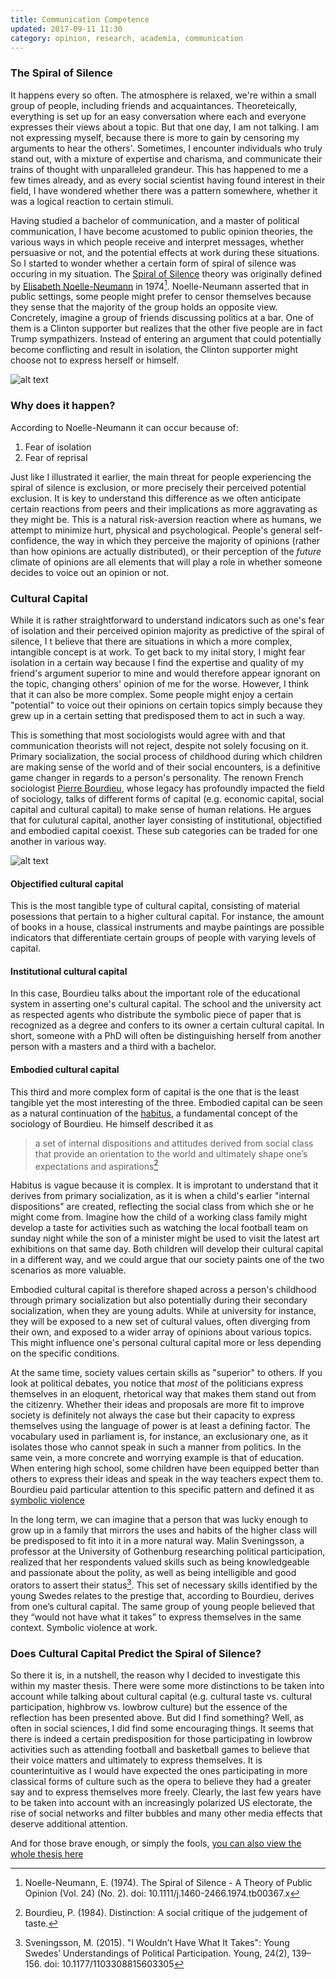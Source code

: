 ```yaml
---
title: Communication Competence
updated: 2017-09-11 11:30
category: opinion, research, academia, communication
---
```


### The Spiral of Silence
It happens every so often. The atmosphere is relaxed, we're within a small group of people, including friends and acquaintances. Theoreteically, everything is set up for an easy conversation where each and everyone expresses their views about a topic. But that one day, I am not talking. I am not expressing myself, because there is more to gain by censoring my arguments to hear the others'. Sometimes, I encounter individuals who truly stand out, with a mixture of expertise and charisma, and communicate their trains of thought with unparalleled grandeur. This has happened to me a few times already, and as every social scientist having found interest in their field, I have wondered whether there was a pattern somewhere, whether it was a logical reaction to certain stimuli. 

Having studied a bachelor of communication, and a master of political communication, I have become acustomed to public opinion theories, the various ways in which people receive and interpret messages, whether persuasive or not, and the potential effects at work during these situations. So I started to wonder whether a certain form of spiral of silence was occuring in my situation. The [Spiral of Silence](https://masscommtheory.com/theory-overviews/spiral-of-silence/) theory was originally defined by [Elisabeth Noelle-Neumann](http://en.wikipedia.org/wiki/Elisabeth_Noelle-Neumann) in 1974[^1]. Noelle-Neumann asserted that in public settings, some people might prefer to censor themselves because they sense that the majority of the group holds an opposite view. Concretely, imagine a group of friends discussing politics at a bar. One of them is a Clinton supporter but realizes that the other five people are in fact Trump sympathizers. Instead of entering an argument that could potentially become conflicting and result in isolation, the Clinton supporter might choose not to express herself or himself. 

![alt text](http://polegato.me/assets/spiralofsilence.png 'The Spiral of Silence')

### Why does it happen?
According to Noelle-Neumann it can occur because of:

1. Fear of isolation
2. Fear of reprisal

Just like I illustrated it earlier, the main threat for people experiencing the spiral of silence is exclusion, or more precisely their perceived potential exclusion. It is key to understand this difference as we often anticipate certain reactions from peers and their implications as more aggravating as they might be. This is a natural risk-aversion reaction where as humans, we attempt to minimize hurt, physical and psychological. People's general self-confidence, the way in which they perceive the majority of opinions (rather than how opinions are actually distributed), or their perception of the _future_ climate of opinions are all elements that will play a role in whether someone decides to voice out an opinion or not. 

### Cultural Capital
While it is rather straightforward to understand indicators such as one's fear of isolation and their perceived opinion majority as predictive of the spiral of silence, I t believe that there are situations in which a more complex, intangible concept is at work. To get back to my inital story, I might fear isolation in a certain way because I find the expertise and quality of my friend's argument superior to mine and would therefore appear ignorant on the topic, changing others' opinion of me for the worse. However, I think that it can also be more complex. Some people might enjoy a certain "potential" to voice out their opinions on certain topics simply because they grew up in a certain setting that predisposed them to act in such a way. 

This is something that most sociologists would agree with and that communication theorists will not reject, despite not solely focusing on it. Primary socialization, the social process of childhood during which children are making sense of the world and of their social encounters, is a definitive game changer in regards to a person's personality. The renown French sociologist [Pierre Bourdieu](https://en.wikipedia.org/wiki/Pierre_Bourdieu), whose legacy has profoundly impacted the field of sociology, talks of different forms of capital (e.g. economic capital, social capital and cultural capital) to make sense of human relations. He argues that for culutural capital, another layer consisting of institutional, objectified and embodied capital coexist. These sub categories can be traded for one another in various way.

![alt text](http://polegato.me/assets/bourdieu.jpg 'Pierre Bourdieu')

#### Objectified cultural capital
This is the most tangible type of cultural capital, consisting of material posessions that pertain to a higher cultural capital. For instance, the amount of books in a house, classical instruments and maybe paintings are possible indicators that differentiate certain groups of people with varying levels of capital. 

#### Institutional cultural capital  
In this case, Bourdieu talks about the important role of the educational system in asserting one's cultural capital. The school and the university act as respected agents who distribute the symbolic piece of paper that is recognized as a degree and confers to its owner a certain cultural capital. In short, someone with a PhD will often be distinguishing herself from another person with a masters and a third with a bachelor. 

#### Embodied cultural capital
This third and more complex form of capital is the one that is the least tangible yet the most interesting of the three. Embodied capital can be seen as a natural continuation of the [habitus](https://www.powercube.net/other-forms-of-power/bourdieu-and-habitus/), a fundamental concept of the sociology of Bourdieu. He himself described it as

> a set of internal dispositions and attitudes derived from social class that provide an orientation to the world and ultimately shape one’s expectations and aspirations[^2]

Habitus is vague because it is complex. It is improtant to understand that it derives from primary socialization, as it is when a child's earlier "internal dispositions" are created, reflecting the social class from which she or he might come from. Imagine how the child of a working class family might develop a taste for activities such as watching the local football team on sunday night while the son of a minister might be used to visit the latest art exhibitions on that same day. Both children will develop their cultural capital in a different way, and we could argue that our society paints one of the two scenarios as more valuable.

Embodied cultural capital is therefore shaped across a person's childhood through primary socialization but also potentially during their secondary socialization, when they are young adults. While at university for instance, they will be exposed to a new set of cultural values, often diverging from their own, and exposed to a wider array of opinions about various topics. This might influence one's personal cultural capital more or less depending on the specific conditions.

At the same time, society values certain skills as "superior" to others. If you look at political debates, you notice that _most_ of the politicians express themselves in an eloquent, rhetorical way that makes them stand out from the citizenry. Whether their ideas and proposals are more fit to improve society is definitely not always the case but their capacity to express themselves using the language of power is at least a defining factor. The vocabulary used in parliament is, for instance, an exclusionary one, as it isolates those who cannot speak in such a manner from politics. In the same vein, a more concrete and worrying example is that of education. When entering high school, some children have been equipped better than others to express their ideas and speak in the way teachers expect them to. Bourdieu paid particular attention to this specific pattern and defined it as [symbolic violence](http://www.oxfordreference.com/view/10.1093/oi/authority.20110803100546777)

In the long term, we can imagine that a person that was lucky enough to grow up in a family that mirrors the uses and habits of the higher class will be predisposed to fit into it in a more natural way. Malin Sveningsson, a professor at the University of Gothenburg researching political participation, realized that her respondents valued skills such as being knowledgeable and passionate about the polity, as well as being intelligible and good orators to assert their status[^3]. This set of necessary skills identified by the young Swedes relates to the prestige that, according to Bourdieu, derives from one’s cultural capital. The same group of young people believed that they “would not have what it takes” to express themselves in the same context. Symbolic violence at work.

### Does Cultural Capital Predict the Spiral of Silence?

So there it is, in a nutshell, the reason why I decided to investigate this within my master thesis. There were some more distinctions to be taken into account while talking about cultural capital (e.g. cultural taste  vs. cultural participation, highbrow vs. lowbrow culture) but the essence of the reflection has been presented above. But did I find something? Well, as often in social sciences, I did find some encouraging things. It seems that there is indeed a certain predisposition for those participating in lowbrow activities such as attending football and basketball games to believe that their voice matters and ultimately to express themselves. It is counterintuitive as I would have expected the ones participating in more classical forms of culture such as the opera to believe they had a greater say and to express themselves more freely. Clearly, the last few years have to be taken into account with an increasingly polarized US electorate, the rise of social networks and filter bubbles and many other media effects that deserve additional attention. 

And for those brave enough, or simply the fools, [you can also view the whole thesis here](http://polegato.me/assets/Arno_Polegato_Thesis.pdf)

[^1]: Noelle-Neumann, E. (1974). The Spiral of Silence - A Theory of Public Opinion (Vol. 24) (No. 2). doi: 10.1111/j.1460-2466.1974.tb00367.x
[^2]: Bourdieu, P. (1984). Distinction: A social critique of the judgement of taste.
[^3]: Sveningsson, M. (2015). "I Wouldn’t Have What It Takes": Young Swedes’ Understandings of Political Participation. Young, 24(2), 139–156. doi: 10.1177/1103308815603305